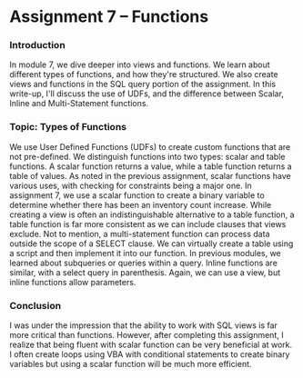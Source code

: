 # Assignment 7 – Functions

### Introduction 

In module 7, we dive deeper into views and functions. We learn about different types of functions, and how they're structured. We also create views and functions in the SQL query portion of the assignment. In this write-up, I'll discuss the use of UDFs, and the difference between Scalar, Inline and Multi-Statement functions.

### Topic: Types of Functions

We use User Defined Functions (UDFs) to create custom functions that are not pre-defined. We distinguish functions into two types: scalar and table functions. A scalar function returns a value, while a table function returns a table of values. As noted in the previous assignment, scalar functions have various uses, with checking for constraints being a major one. In assignment 7, we use a scalar function to create a binary variable to determine whether there has been an inventory count increase. While creating a view is often an indistinguishable alternative to a table function, a table function is far more consistent as we can include clauses that views exclude. Not to mention, a multi-statement function can process data outside the scope of a SELECT clause. We can virtually create a table using a script and then implement it into our function. In previous modules, we learned about subqueries or queries within a query. Inline functions are similar, with a select query in parenthesis. Again, we can use a view, but inline functions allow parameters.

### Conclusion

I was under the impression that the ability to work with SQL views is far more critical than functions. However, after completing this assignment, I realize that being fluent with scalar function can be very beneficial at work. I often create loops using VBA with conditional statements to create binary variables but using a scalar function will be much more efficient.
